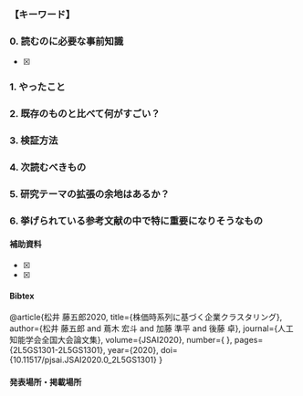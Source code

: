 ### 【キーワード】


### 0. 読むのに必要な事前知識
- [x] 



### 1. やったこと


### 2. 既存のものと比べて何がすごい？


### 3. 検証方法


### 4. 次読むべきもの


### 5. 研究テーマの拡張の余地はあるか？


### 6. 挙げられている参考文献の中で特に重要になりそうなもの


#### 補助資料
- [x] 
- [x] 

#### Bibtex
@article{松井 藤五郎2020,
  title={株価時系列に基づく企業クラスタリング},
  author={松井 藤五郎 and 蔦木 宏斗 and 加藤 準平 and 後藤 卓},
  journal={人工知能学会全国大会論文集},
  volume={JSAI2020},
  number={ },
  pages={2L5GS1301-2L5GS1301},
  year={2020},
  doi={10.11517/pjsai.JSAI2020.0_2L5GS1301}
}

#### 発表場所・掲載場所
